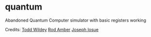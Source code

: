 # quantum
Abandoned Quantum Computer simulator with basic registers working

Credits:
[Todd Wildey](https://github.com/toddwildey/shors-python/blob/master/shors.py)
[Rod Amber](https://github.com/rodamber/cps/blob/master/shor.py)
[Joseph Iosue](https://github.com/jtiosue/Quantum-Computer-Simulator-with-Algorithms)
